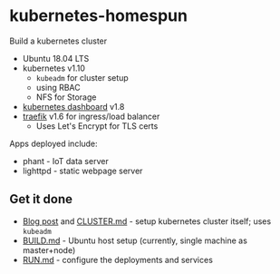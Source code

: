 # kubernetes-homespun

Build a kubernetes cluster

 - Ubuntu 18.04 LTS
 - kubernetes v1.10
   - `kubeadm` for cluster setup
   - using RBAC
   - NFS for Storage
 - [kubernetes dashboard](https://github.com/kubernetes/dashboard) v1.8
 - [traefik](https://github.com/containous/traefik) v1.6 for ingress/load balancer
   - Uses Let's Encrypt for TLS certs

 Apps deployed include:

  - phant - IoT data server
  - lighttpd - static webpage server


## Get it done

  - [Blog post](http://github.crookster.org/Kubernetes-Ubuntu-18.04-Bare-Metal-Single-Host/) and [CLUSTER.md](CLUSTER.md) - setup kubernetes cluster itself; uses `kubeadm`
  - [BUILD.md](BUILD.md) - Ubuntu host setup (currently, single machine as master+node)
  - [RUN.md](RUN.md) - configure the deployments and services
